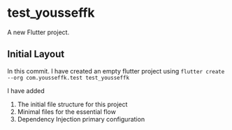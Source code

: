 # test_yousseffk

A new Flutter project.

## Initial Layout

In this commit. I have created an empty flutter project using `flutter create --org com.yousseffk.test test_yousseffk`

I have added

1. The initial file structure for this project
1. Minimal files for the essential flow
1. Dependency Injection primary configuration
